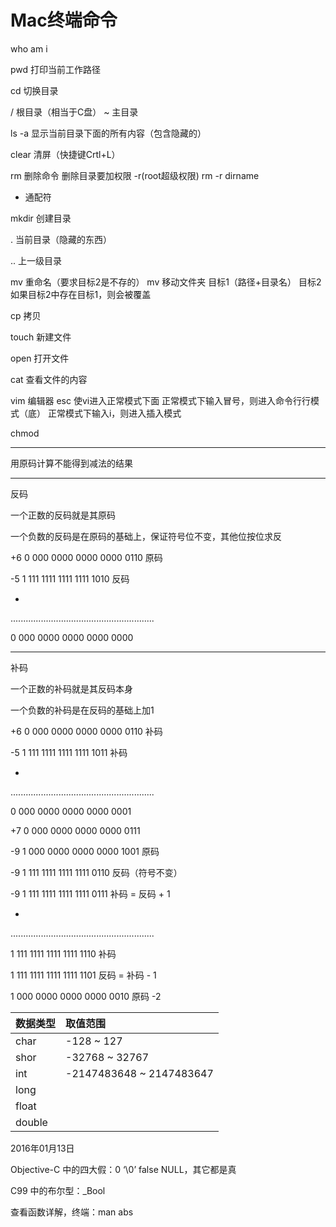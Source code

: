 

Mac终端命令
==========

who am i 

pwd 打印当前工作路径

cd 切换目录 

/ 根目录（相当于C盘）
~ 主目录

ls -a 显示当前目录下面的所有内容（包含隐藏的）

clear 清屏（快捷键Crtl+L）

rm 删除命令
   删除目录要加权限 -r(root超级权限)
rm -r dirname

* 通配符

mkdir 创建目录 

. 当前目录（隐藏的东西）

..  上一级目录

mv 重命名（要求目标2是不存的）
mv 移动文件夹
   目标1（路径+目录名） 目标2
   如果目标2中存在目标1，则会被覆盖

cp 拷贝

touch 新建文件

open 打开文件

cat 查看文件的内容

vim 编辑器
esc 使vi进入正常模式下面
正常模式下输入冒号，则进入命令行行模式（底）
正常模式下输入i，则进入插入模式

chmod 

***





用原码计算不能得到减法的结果


***

反码

一个正数的反码就是其原码

一个负数的反码是在原码的基础上，保证符号位不变，其他位按位求反

+6 0 000 0000 0000 0000 0110 原码
 
-5 1 111 1111 1111 1111 1010 反码

+

.........................................................

   0 000 0000 0000 0000 0000
   
***

补码

一个正数的补码就是其反码本身

一个负数的补码是在反码的基础上加1

+6 0 000 0000 0000 0000 0110 补码
 
-5 1 111 1111 1111 1111 1011 补码

+

.........................................................

   0 000 0000 0000 0000 0001


+7 0 000 0000 0000 0000 0111

-9 1 000 0000 0000 0000 1001 原码

-9 1 111 1111 1111 1111 0110 反码（符号不变）

-9 1 111 1111 1111 1111 0111 补码 = 反码 + 1

+

.........................................................

  1 111 1111 1111 1111 1110 补码
  
  1 111 1111 1111 1111 1101 反码 = 补码 - 1
  
  1 000 0000 0000 0000 0010 原码 -2
  
  

| 数据类型 | 取值范围 |
| :------ | :----- |
| char | -128 ~ 127 |
| shor | -32768 ~ 32767 |
| int | -2147483648 ~ 2147483647 |
| long |  |
| float |  |
| double |  |


2016年01月13日

Objective-C 中的四大假：0 ‘\0’ false NULL，其它都是真

C99 中的布尔型：_Bool
  
查看函数详解，终端：man abs  
  
  